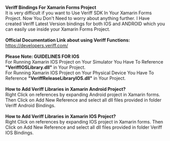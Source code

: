 <b>Veriff Bindings For Xamarin Forms Project</b>
</br>
It is very difficult if you want to Use Veriff SDK In Your Xamarin Forms Project. Now You Don't Need to worry about anything further. I Have created Veriff Latest Version bindings for both IOS and ANDROID which you can easily use inside your Xamarin Forms Project.
</br>
</br>
<b>Official Documentation Link about using Veriff Functions:</b></br>
https://developers.veriff.com/
</br>
</br>
<b>Please Note: GUIDELINES FOR IOS</b></br>
For Running Xamarin IOS Project on Your Simulator You Have To Reference <b>"VeriffIOSLibrary.dll"</b> in Your Project.</br>
For Running Xamarin IOS Project on Your Physical Device You Have To Reference <b>"VeriffReleaseLibraryIOS.dll"</b> in Your Project.</br>
</br>
<b>How to Add Veriff Libraries in Xamarin Android Project?</b></br>
Right Click on references by expanding Android project in Xamarin forms. Then Click on Add New Reference and select all dll files provided in folder Veriff Android Bindings.
</br>
</br>
<b>How to Add Veriff Libraries in Xamarin IOS Project?</b></br>
Right Click on references by expanding IOS project in Xamarin forms. Then Click on Add New Reference and select all dll files provided in folder Veriff IOS Bindings.</br>





